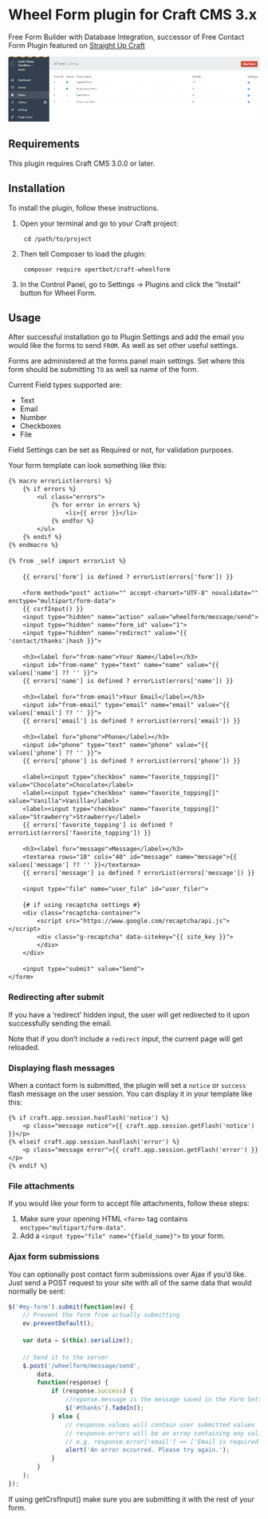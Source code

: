 # Wheel Form plugin for Craft CMS 3.x

Free Form Builder with Database Integration, successor of Free Contact Form Plugin featured on [Straight Up Craft](https://straightupcraft.com/)

![Screenshot](resources/img/form-entries.jpg)

## Requirements

This plugin requires Craft CMS 3.0.0 or later.

## Installation

To install the plugin, follow these instructions.

1. Open your terminal and go to your Craft project:

        cd /path/to/project

2. Then tell Composer to load the plugin:

        composer require xpertbot/craft-wheelform

3. In the Control Panel, go to Settings → Plugins and click the “Install” button for Wheel Form.

## Usage
After successful installation go to Plugin Settings and add the email you would like the forms to send `FROM`. As well as set other useful settings.

Forms are administered at the forms panel main settings. Set where this form should be submitting `TO` as well sa name of the form.

Current Field types supported are:
* Text
* Email
* Number
* Checkboxes
* File

Field Settings can be set as Required or not, for validation purposes.

Your form template can look something like this:

```twig
{% macro errorList(errors) %}
    {% if errors %}
        <ul class="errors">
            {% for error in errors %}
                <li>{{ error }}</li>
            {% endfor %}
        </ul>
    {% endif %}
{% endmacro %}

{% from _self import errorList %}

    {{ errors['form'] is defined ? errorList(errors['form']) }}

    <form method="post" action="" accept-charset="UTF-8" novalidate="" enctype="multipart/form-data">
    {{ csrfInput() }}
    <input type="hidden" name="action" value="wheelform/message/send">
    <input type="hidden" name="form_id" value="1">
    <input type="hidden" name="redirect" value="{{ 'contact/thanks'|hash }}">

    <h3><label for="from-name">Your Name</label></h3>
    <input id="from-name" type="text" name="name" value="{{ values['name'] ?? '' }}">
    {{ errors['name'] is defined ? errorList(errors['name']) }}

    <h3><label for="from-email">Your Email</label></h3>
    <input id="from-email" type="email" name="email" value="{{ values['email'] ?? '' }}">
    {{ errors['email'] is defined ? errorList(errors['email']) }}

    <h3><label for="phone">Phone</label></h3>
    <input id="phone" type="text" name="phone" value="{{ values['phone'] ?? '' }}">
    {{ errors['phone'] is defined ? errorList(errors['phone']) }}

    <label><input type="checkbox" name="favorite_topping[]" value="Chocolate">Chocolate</label>
    <label><input type="checkbox" name="favorite_topping[]" value="Vanilla">Vanilla</label>
    <label><input type="checkbox" name="favorite_topping[]" value="Strawberry">Strawberry</label>
    {{ errors['favorite_topping'] is defined ? errorList(errors['favorite_topping']) }}

    <h3><label for="message">Message</label></h3>
    <textarea rows="10" cols="40" id="message" name="message">{{ values['message'] ?? '' }}</textarea>
    {{ errors['message'] is defined ? errorList(errors['message']) }}

    <input type="file" name="user_file" id="user_filer">

    {# if using recaptcha settings #}
    <div class="recaptcha-container">
        <script src="https://www.google.com/recaptcha/api.js"></script>
        <div class="g-recaptcha" data-sitekey="{{ site_key }}">
        </div>
    </div>

    <input type="submit" value="Send">
</form>
```

### Redirecting after submit

If you have a ‘redirect’ hidden input, the user will get redirected to it upon successfully sending the email.

Note that if you don’t include a `redirect` input, the current page will get reloaded.

### Displaying flash messages

When a contact form is submitted, the plugin will set a `notice` or `success` flash message on the user session. You can display it in your template like this:

```twig
{% if craft.app.session.hasFlash('notice') %}
    <p class="message notice">{{ craft.app.session.getFlash('notice') }}</p>
{% elseif craft.app.session.hasFlash('error') %}
    <p class="message error">{{ craft.app.session.getFlash('error') }}</p>
{% endif %}
```

### File attachments

If you would like your form to accept file attachments, follow these steps:

1. Make sure your opening HTML `<form>` tag contains `enctype="multipart/form-data"`.
2. Add a `<input type="file" name="{field_name}">` to your form.


### Ajax form submissions

You can optionally post contact form submissions over Ajax if you’d like. Just send a POST request to your site with all of the same data that would normally be sent:

```js
$('#my-form').submit(function(ev) {
    // Prevent the form from actually submitting
    ev.preventDefault();

    var data = $(this).serialize();

    // Send it to the server
    $.post('/wheelform/message/send',
        data,
        function(response) {
            if (response.success) {
                //reponse.message is the message saved in the Form Settings
                $('#thanks').fadeIn();
            } else {
                // response.values will contain user submitted values
                // response.errors will be an array containing any validation errors that occurred, indexed by field name
                // e.g. response.error['email'] => ['Email is required', 'Email is invalid']
                alert('An error occurred. Please try again.');
            }
        }
    );
});
```

If using getCrsfInput() make sure you are submitting it with the rest of your form.
